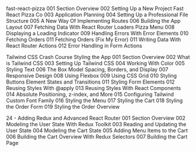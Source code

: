 fast-react-pizza
001 Section Overview
002 Setting Up a New Project Fast React Pizza Co
003 Application Planning
004 Setting Up a Professional File Structure
005 A New Way Of Implementing Routes
006 Building the App Layout
007 Fetching Data With React Router Loaders Pizza Menu
008 Displaying a Loading Indicator
009 Handling Errors With Error Elements
010 Fetching Orders
011 Fetching Orders (Fix My Error)
011 Writing Data With React Router Actions
012 Error Handling in Form Actions

Tailwind CSS Crash Course Styling the App
001 Section Overview
002 What is Tailwind CSS
003 Setting Up Tailwind CSS
004 Working With Color
005 Styling Text
006 The Box Model Spacing, Borders, and Display
007 Responsive Design
008 Using Flexbox
009 Using CSS Grid
010 Styling Buttons Element States and Transitions
011 Styling Form Elements
012 Reusing Styles With @apply
013 Reusing Styles With React Components
014 Absolute Positioning, z-index, and More
015 Configuring Tailwind Custom Font Family
016 Styling the Menu
017 Styling the Cart
018 Styling the Order Form
019 Styling the Order Overview

24 - Adding Redux and Advanced React Router
001 Section Overview
002 Modeling the User State With Redux Toolkit
003 Reading and Updating the User State
004 Modeling the Cart State
005 Adding Menu Items to the Cart
006 Building the Cart Overview With Redux Selectors
007 Building the Cart Page
